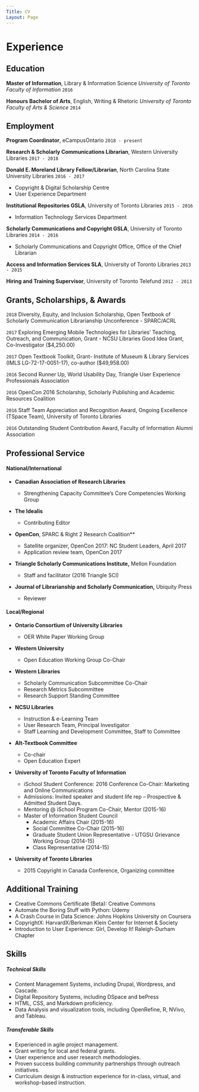 ```yaml
---
Title: CV
Layout: Page
---
```

# Experience
## Education
**Master of Information**, Library & Information Science *University of Toronto Faculty of Information* `2016`

**Honours Bachelor of Arts**, English, Writing & Rhetoric *University of Toronto Faculty of Arts & Science* `2014`

## Employment
**Program Coordinator**, eCampusOntario `2018 - present`

**Research & Scholarly Communications Librarian**, Western University Libraries `2017 - 2018`

**Donald E. Moreland Library Fellow/Librarian**, North Carolina State University Libraries `2016 - 2017`
* Copyright & Digital Scholarship Centre
* User Experience Department

**Institutional Repositories GSLA**, University of Toronto Libraries `2015 - 2016`
* Information Technology Services Department

**Scholarly Communications and Copyright GSLA**, University of Toronto Libraries `2014 - 2016`
* Scholarly Communications and Copyright Office, Office of the Chief Librarian

**Access and Information Services SLA**, University of Toronto Libraries `2013 - 2015`

**Hiring and Training Supervisor**, University of Toronto Telefund `2012 - 2013`

## Grants, Scholarships, & Awards
`2018` Diversity, Equity, and Inclusion Scholarship, Open Textbook of Scholarly Communication Librarianship Unconference - SPARC/ACRL

`2017` Exploring Emerging Mobile Technologies for Libraries’ Teaching, Outreach, and Communication, Grant - NCSU Libraries Good Idea Grant, Co-Investigator ($4,250.00)

`2017` Open Textbook Toolkit, Grant- Institute of Museum & Library Services (IMLS LG-72-17-0051-17), co-author ($49,958.00)

`2016` Second Runner Up, World Usability Day, Triangle User Experience Professionals Association

`2016` OpenCon 2016 Scholarship, Scholarly Publishing and Academic Resources Coalition

`2016` Staff Team Appreciation and Recognition Award, Ongoing Excellence (TSpace Team), University of Toronto Libraries

`2016` Outstanding Student Contribution Award, Faculty of Information Alumni Association

## Professional Service
#### National/International
* **Canadian Association of Research Libraries**
  * Strengthening Capacity Committee’s Core Competencies Working Group

* **The Idealis**
  * Contributing Editor

* **OpenCon**, SPARC & Right 2 Research Coalition**
  * Satellite organizer, OpenCon 2017: NC Student Leaders, April 2017
  * Application review team, OpenCon 2017

* **Triangle Scholarly Communications Institute,** Mellon Foundation
  * Staff and facilitator (2016 Triangle SCI)

* **Journal of Librarianship and Scholarly Communication,** Ubiquity Press
  * Reviewer

#### Local/Regional
* **Ontario Consortium of University Libraries**
  * OER White Paper Working Group

* **Western University**
  * Open Education Working Group Co-Chair

* **Western Libraries**
  * Scholarly Communication Subcommittee Co-Chair
  * Research Metrics Subcommittee
  * Research Support Standing Committee

* **NCSU Libraries**		         
  * Instruction & e-Learning Team
  * User Research Team, Principal Investigator
  * Staff Learning and Development Committee, Staff to Committee

* **Alt-Textbook Committee**
  * Co-chair
  * Open Education Expert

* **University of Toronto Faculty of Information**
  * iSchool Student Conference: 2016 Conference Co-Chair: Marketing and Online Communications
  * Admissions: Invited speaker and student life rep – Prospective & Admitted Student Days.
  * Mentoring @ iSchool Program Co-Chair, Mentor (2015-16)
  * Master of Information Student Council
    * Academic Affairs Chair (2015-16)
    * Social Committee Co-Chair (2015-16)
    * Graduate Student Union Representative  - UTGSU Grievance Working Group (2014-15)
    * Class Representative (2014-15)

* **University of Toronto Libraries**
  * 2015 Copyright in Canada Conference, Organizing committee

## Additional Training
* Creative Commons Certificate (Beta): Creative Commons  
* Automate the Boring Stuff with Python: Udemy
* A Crash Course in Data Science: Johns Hopkins University on Coursera
* CopyrightX: HarvardX/Berkman Klein Center for Internet & Society
* Introduction to User Experience: Girl, Develop It! Raleigh-Durham Chapter

## Skills
##### Technical Skills
* Content Management Systems, including Drupal, Wordpress, and Cascade.
* Digital Repository Systems, including DSpace and bePress 
* HTML, CSS, and Markdown proficiency.
* Data Analysis and visualization tools, including OpenRefine, R, NVivo, and Tableau.

##### Transferable Skills
* Experienced in agile project management.
* Grant writing for local and federal grants.  
* User experience and user research methodologies.
* Proven success building community partnerships through outreach initiatives.
* Curriculum design & instruction experience for in-class, virtual, and workshop-based instruction. 
